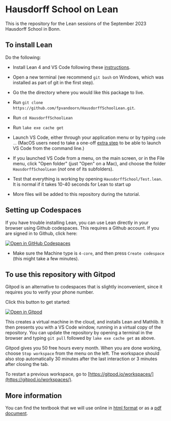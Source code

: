 # Hausdorff School on Lean

This is the repository for the Lean sessions of the September 2023 Hausdorff School in Bonn.

## To install Lean

Do the following:

* Install Lean 4 and VS Code following
   these [instructions](https://leanprover-community.github.io/get_started.html).

* Open a new terminal (we recommend `git bash` on Windows, which was installed as part of git in the first step).

* Go the the directory where you would like this package to live.

* Run `git clone https://github.com/fpvandoorn/HausdorffSchoolLean.git`.

* Run `cd HausdorffSchoolLean`

* Run `lake exe cache get`

* Launch VS Code, either through your application menu or by typing
  `code .`. (MacOS users need to take a one-off
  [extra step](https://code.visualstudio.com/docs/setup/mac#_launching-from-the-command-line)
   to be able to launch VS Code from the command line.)

* If you launched VS Code from a menu, on the main screen, or in the File menu,
  click "Open folder" (just "Open" on a Mac), and choose the folder
  `HausdorffSchoolLean` (*not* one of its subfolders).

* Test that everything is working by opening `HausdorffSchool/Test.lean`.
  It is normal if it takes 10-40 seconds for Lean to start up

* More files will be added to this repository during the tutorial.

## Setting up Codespaces

If you have trouble installing Lean, you can use Lean directly in your browser using Github codespaces. This requires a Github account. If you are signed in to Github, click here:

<a href='https://codespaces.new/fpvandoorn/HausdorffSchoolLean' target="_blank" rel="noreferrer noopener"><img src='https://github.com/codespaces/badge.svg' alt='Open in GitHub Codespaces' style='max-width: 100%;'></a>

* Make sure the Machine type is `4-core`, and then press `Create codespace` (this might take a few minutes).

## To use this repository with Gitpod

Gitpod is an alternative to codespaces that is slightly inconvenient, since it requires you to verify your phone number.

Click this button to get started:

[![Open in Gitpod](https://gitpod.io/button/open-in-gitpod.svg)](https://gitpod.io/#https://github.com/fpvandoorn/HausdorffSchoolLean)

This creates a virtual machine in the cloud,
and installs Lean and Mathlib.
It then presents you with a VS Code window, running in a virtual
copy of the repository.
You can update the repository by opening a terminal in the browser
and typing `git pull` followed by `lake exe cache get` as above.

Gitpod gives you 50 free hours every month.
When you are done working, choose `Stop workspace` from the menu on the left.
The workspace should also stop automatically
30 minutes after the last interaction or 3 minutes after closing the tab.

To restart a previous workspace, go to [https://gitpod.io/workspaces/](https://gitpod.io/workspaces/).

## More information

You can find the textbook that we will use online in
[html format](https://leanprover-community.github.io/mathematics_in_lean/)
or as a
[pdf document](https://leanprover-community.github.io/mathematics_in_lean/mathematics_in_lean.pdf).
